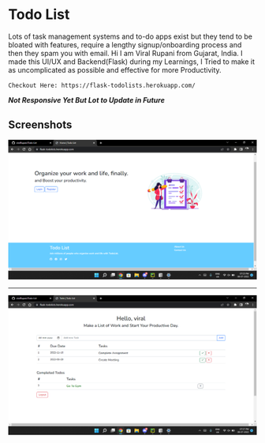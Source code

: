 # Todo List
Lots of task management systems and to-do apps exist but they tend to be bloated with features, require a lengthy signup/onboarding process and then they spam you with email. Hi I am Viral Rupani from Gujarat, India. I made this UI/UX and Backend(Flask) during my Learnings, I Tried to make it as uncomplicated as possible and effective for more Productivity.

```commandline
Checkout Here: https://flask-todolists.herokuapp.com/
```
<b><i>Not Responsive Yet But Lot to Update in Future</i></b>

## Screenshots

<img src="static/images/readme1.png">
<hr>
<img src="static/images/readme2.png">